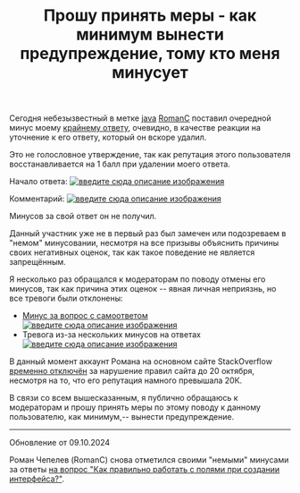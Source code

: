 ﻿---
title: "Прошу принять меры - как минимум вынести предупреждение, тому кто меня минусует"
se.owner.user_id: 386633
se.owner.display_name: "Nowhere Man"
se.owner.link: "https://ru.meta.stackoverflow.com/users/386633/nowhere-man"
se.link: "https://ru.meta.stackoverflow.com/questions/14377/%d0%9f%d1%80%d0%be%d1%88%d1%83-%d0%bf%d1%80%d0%b8%d0%bd%d1%8f%d1%82%d1%8c-%d0%bc%d0%b5%d1%80%d1%8b-%d0%ba%d0%b0%d0%ba-%d0%bc%d0%b8%d0%bd%d0%b8%d0%bc%d1%83%d0%bc-%d0%b2%d1%8b%d0%bd%d0%b5%d1%81%d1%82%d0%b8-%d0%bf%d1%80%d0%b5%d0%b4%d1%83%d0%bf%d1%80%d0%b5%d0%b6%d0%b4%d0%b5%d0%bd%d0%b8%d0%b5-%d1%82%d0%be%d0%bc%d1%83-%d0%ba%d1%82%d0%be-%d0%bc%d0%b5%d0%bd%d1%8f-%d0%bc%d0%b8%d0%bd%d1%83%d1%81%d1%83%d0%b5%d1%82"
se.question_id: 14377
se.post_type: question
---
<p>Сегодня небезызвестный в метке <a href="https://ru.stackoverflow.com/questions/tagged/java" class="s-tag post-tag" title="показать вопросы с меткой [java]" aria-label="показать вопросы с меткой [java]" rel="tag" aria-labelledby="tag-java-tooltip-container" data-tag-menu-origin="Unknown">java</a> <a href="https://ru.stackoverflow.com/users/204920/roman-c">RomanC</a> поставил очередной минус моему <a href="https://ru.stackoverflow.com/a/1594840/386633">крайнему ответу</a>, очевидно, в качестве реакции на уточнение к его ответу, который он вскоре удалил.</p>
<p>Это не голословное утверждение, так как репутация этого пользователя восстанавливается на 1 балл при удалении моего ответа.</p>
<p>Начало ответа:
<a href="https://i.sstatic.net/rRsJevkZ.png" rel="nofollow noreferrer"><img src="https://i.sstatic.net/rRsJevkZ.png" alt="введите сюда описание изображения" /></a></p>
<p>Комментарий:
<a href="https://i.sstatic.net/wI2mZ9Y8.png" rel="nofollow noreferrer"><img src="https://i.sstatic.net/wI2mZ9Y8.png" alt="введите сюда описание изображения" /></a></p>
<p>Минусов за свой ответ он не получил.</p>
<p>Данный участник уже не в первый раз был замечен или подозреваем в &quot;немом&quot; минусовании, несмотря на все призывы объяснить причины своих негативных оценок, так как такое поведение не является запрещённым.</p>
<p>Я несколько раз обращался к модераторам по поводу отмены его минусов, так как причина этих оценок -- явная личная неприязнь, но все тревоги были отклонены:</p>
<ul>
<li><a href="https://ru.stackoverflow.com/questions/1514957/">Минус за вопрос с самоответом</a>
<a href="https://i.sstatic.net/gwszn5VI.png" rel="nofollow noreferrer"><img src="https://i.sstatic.net/gwszn5VI.png" alt="введите сюда описание изображения" /></a></li>
<li>Тревога из-за нескольких минусов на ответах
<a href="https://i.sstatic.net/b7asz3Ur.png" rel="nofollow noreferrer"><img src="https://i.sstatic.net/b7asz3Ur.png" alt="введите сюда описание изображения" /></a></li>
</ul>
<p>В данный момент аккаунт Романа на основном сайте StackOverflow <a href="https://stackoverflow.com/users/573032/roman-c">временно отключён</a> за нарушение правил сайта до 20 октября, несмотря на то, что его репутация намного превышала 20К.</p>
<p>В связи со всем вышесказанным, я публично обращаюсь к модераторам и прошу принять меры по этому поводу к данному пользователю, как минимум,-- вынести предупреждение.</p>
<hr />
<p>Обновление от 09.10.2024</p>
<p>Роман Чепелев (RomanC) снова отметился своими &quot;немыми&quot; минусами за ответы <a href="https://ru.stackoverflow.com/questions/1596060/">на вопрос &quot;Как правильно работать с полями при создании интерфейса?&quot;</a>.</p>
